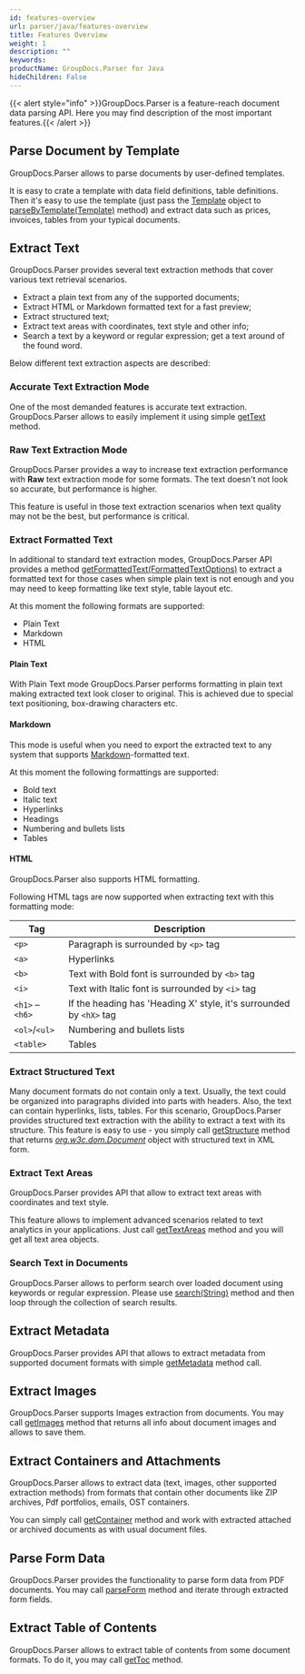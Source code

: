 ```yaml
---
id: features-overview
url: parser/java/features-overview
title: Features Overview
weight: 1
description: ""
keywords: 
productName: GroupDocs.Parser for Java
hideChildren: False
---
```

{{< alert style="info" >}}GroupDocs.Parser is a feature-reach document data parsing API. Here you may find description of the most important features.{{< /alert >}}


## Parse Document by Template

GroupDocs.Parser allows to parse documents by user-defined templates.

It is easy to crate a template with data field definitions, table definitions. Then it's easy to use the template (just pass the  [Template](https://reference.groupdocs.com/java/parser/com.groupdocs.parser.templates/Template
) object to [parseByTemplate(Template)](https://reference.groupdocs.com/java/parser/com.groupdocs.parser/Parser#parseByTemplate(com.groupdocs.parser.templates.Template)) method) and extract data such as prices, invoices, tables from your typical documents.

## Extract Text

GroupDocs.Parser provides several text extraction methods that cover various text retrieval scenarios.

*   Extract a plain text from any of the supported documents;
*   Extract HTML or Markdown formatted text for a fast preview;
*   Extract structured text;
*   Extract text areas with coordinates, text style and other info;
*   Search a text by a keyword or regular expression; get a text around of the found word.

Below different text extraction aspects are described:

### Accurate Text Extraction Mode

One of the most demanded features is accurate text extraction. GroupDocs.Parser allows to easily implement it using simple [getText](https://reference.groupdocs.com/java/parser/com.groupdocs.parser/Parser#getText()) method.

### Raw Text Extraction Mode

GroupDocs.Parser provides a way to increase text extraction performance with **Raw** text extraction mode for some formats. The text doesn't not look so accurate, but performance is higher.

This feature is useful in those text extraction scenarios when text quality may not be the best, but performance is critical.

### Extract Formatted Text

In additional to standard text extraction modes, GroupDocs.Parser API provides a method [getFormattedText(FormattedTextOptions)](https://reference.groupdocs.com/java/parser/com.groupdocs.parser/Parser#getFormattedText(com.groupdocs.parser.options.FormattedTextOptions)) to extract a formatted text for those cases when simple plain text is not enough and you may need to keep formatting like text style, table layout etc.

At this moment the following formats are supported:

*   Plain Text
*   Markdown
*   HTML

#### Plain Text

With Plain Text mode GroupDocs.Parser performs formatting in plain text making extracted text look closer to original. This is achieved due to special text positioning, box-drawing characters etc.

#### Markdown

This mode is useful when you need to export the extracted text to any system that supports [Markdown](https://en.wikipedia.org/wiki/Markdown)\-formatted text.

At this moment the following formattings are supported:

*   Bold text
*   Italic text
*   Hyperlinks
*   Headings
*   Numbering and bullets lists
*   Tables

#### HTML

GroupDocs.Parser also supports HTML formatting.

Following HTML tags are now supported when extracting text with this formatting mode:

| Tag | Description |
| --- | --- |
| `<p>` | Paragraph is surrounded by `<p>` tag |
| `<a>` | Hyperlinks |
| `<b>` | Text with Bold font is surrounded by `<b>` tag |
| `<i>` | Text with Italic font is surrounded by `<i>` tag |
| `<h1>` – `<h6>` | If the heading has 'Heading X' style, it's surrounded by `<hX>` tag |
| `<ol>`/`<ul>` | Numbering and bullets lists |
| `<table>` | Tables |

### Extract Structured Text

Many document formats do not contain only a text. Usually, the text could be organized into paragraphs divided into parts with headers. Also, the text can contain hyperlinks, lists, tables. For this scenario, GroupDocs.Parser provides structured text extraction with the ability to extract a text with its structure. This feature is easy to use - you simply call [getStructure](https://reference.groupdocs.com/java/parser/com.groupdocs.parser/Parser#getStructure()) method that returns [*org.w3c.dom.Document*](https://docs.oracle.com/javase/7/docs/api/org/w3c/dom/Document.html?is-external=true) object with structured text in XML form.

### Extract Text Areas

GroupDocs.Parser provides API that allow to extract text areas with coordinates and text style.

This feature allows to implement advanced scenarios related to text analytics in your applications. Just call [getTextAreas](https://reference.groupdocs.com/java/parser/com.groupdocs.parser/Parser#getTextAreas()) method and you will get all text area objects.

### Search Text in Documents

GroupDocs.Parser allows to perform search over loaded document using keywords or regular expression. Please use [search(String)](https://reference.groupdocs.com/java/parser/com.groupdocs.parser/Parser#search(java.lang.String)) method and then loop through the collection of search results.

## Extract Metadata

GroupDocs.Parser provides API that allows to extract metadata from supported document formats with simple [getMetadata](https://reference.groupdocs.com/java/parser/com.groupdocs.parser/Parser#getMetadata()) method call.

## Extract Images

GroupDocs.Parser supports Images extraction from documents. You may call [getImages](https://reference.groupdocs.com/java/parser/com.groupdocs.parser/Parser#getImages()) method that returns all info about document images and allows to save them.

## Extract Containers and Attachments

GroupDocs.Parser allows to extract data (text, images, other supported extraction methods) from formats that contain other documents like ZIP archives, Pdf portfolios, emails, OST containers.

You can simply call [getContainer](https://reference.groupdocs.com/java/parser/com.groupdocs.parser/Parser#getContainer()) method and work with extracted attached or archived documents as with usual document files.

## Parse Form Data

GroupDocs.Parser provides the functionality to parse form data from PDF documents. You may call [parseForm](https://reference.groupdocs.com/java/parser/com.groupdocs.parser/Parser#parseForm()) method and iterate through extracted form fields.

## Extract Table of Contents

GroupDocs.Parser allows to extract table of contents from some document formats. To do it, you may call [getToc](https://reference.groupdocs.com/java/parser/com.groupdocs.parser/Parser#getToc()) method.
